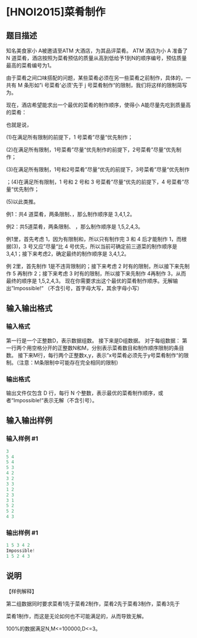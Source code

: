 # [HNOI2015]菜肴制作

## 题目描述

知名美食家小 A被邀请至ATM 大酒店，为其品评菜肴。 ATM 酒店为小 A 准备了 N 道菜肴，酒店按照为菜肴预估的质量从高到低给予1到N的顺序编号，预估质量最高的菜肴编号为1。

由于菜肴之间口味搭配的问题，某些菜肴必须在另一些菜肴之前制作，具体的，一共有 M 条形如”i 号菜肴'必须'先于 j 号菜肴制作“的限制，我们将这样的限制简写为。

现在，酒店希望能求出一个最优的菜肴的制作顺序，使得小 A能尽量先吃到质量高的菜肴：

也就是说，

(1)在满足所有限制的前提下，1 号菜肴”尽量“优先制作；

(2)在满足所有限制，1号菜肴”尽量“优先制作的前提下，2号菜肴”尽量“优先制作；

(3)在满足所有限制，1号和2号菜肴”尽量“优先的前提下，3号菜肴”尽量“优先制作

；(4)在满足所有限制，1 号和 2 号和 3 号菜肴”尽量“优先的前提下，4 号菜肴”尽量“优先制作；

(5)以此类推。

例1：共4 道菜肴，两条限制、，那么制作顺序是 3,4,1,2。

例2：共5道菜肴，两条限制、 ，那么制作顺序是 1,5,2,4,3。

例1里，首先考虑 1，因为有限制和，所以只有制作完 3 和 4 后才能制作 1，而根据(3)，3 号又应”尽量“比 4 号优先，所以当前可确定前三道菜的制作顺序是 3,4,1；接下来考虑2，确定最终的制作顺序是 3,4,1,2。

例 2里，首先制作 1是不违背限制的；接下来考虑 2 时有的限制，所以接下来先制作 5 再制作 2；接下来考虑 3 时有的限制，所以接下来先制作 4再制作 3，从而最终的顺序是 1,5,2,4,3。 现在你需要求出这个最优的菜肴制作顺序。无解输出”Impossible!“ （不含引号，首字母大写，其余字母小写）

## 输入输出格式

### 输入格式

第一行是一个正整数D，表示数据组数。 接下来是D组数据。 对于每组数据： 第一行两个用空格分开的正整数N和M，分别表示菜肴数目和制作顺序限制的条目数。 接下来M行，每行两个正整数x,y，表示”x号菜肴必须先于y号菜肴制作“的限制。（注意：M条限制中可能存在完全相同的限制）

### 输出格式

输出文件仅包含 D 行，每行 N 个整数，表示最优的菜肴制作顺序，或者“Impossible!“表示无解（不含引号）。

## 输入输出样例

### 输入样例 #1

```cpp
3
5 4
5 4
5 3
4 2
3 2
3 3
1 2
2 3
3 1
5 2
5 2
4 3
```


### 输出样例 #1

```cpp
1 5 3 4 2 
Impossible! 
1 5 2 4 3
```


## 说明

【样例解释】

第二组数据同时要求菜肴1先于菜肴2制作，菜肴2先于菜肴3制作，菜肴3先于

菜肴1制作，而这是无论如何也不可能满足的，从而导致无解。

100%的数据满足N,M<=100000,D<=3。

